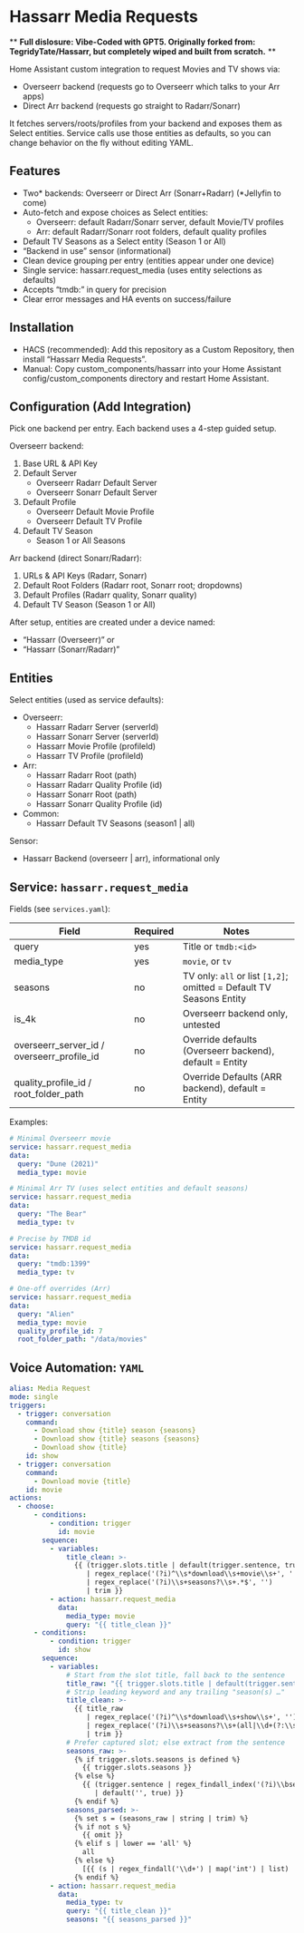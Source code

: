 # Hassarr Media Requests

** **Full dislosure: Vibe-Coded with GPT5. 
Originally forked from: TegridyTate/Hassarr, but completely wiped and built from scratch.** **


Home Assistant custom integration to request Movies and TV shows via:
- Overseerr backend (requests go to Overseerr which talks to your Arr apps)
- Direct Arr backend (requests go straight to Radarr/Sonarr)

It fetches servers/roots/profiles from your backend and exposes them as Select entities. Service calls use those entities as defaults, so you can change behavior on the fly without editing YAML.

## Features
- Two* backends: Overseerr or Direct Arr (Sonarr+Radarr) (*Jellyfin to come)
- Auto-fetch and expose choices as Select entities:
  - Overseerr: default Radarr/Sonarr server, default Movie/TV profiles
  - Arr: default Radarr/Sonarr root folders, default quality profiles
- Default TV Seasons as a Select entity (Season 1 or All)
- “Backend in use” sensor (informational)
- Clean device grouping per entry (entities appear under one device)
- Single service: hassarr.request_media (uses entity selections as defaults)
- Accepts “tmdb:<id>” in query for precision
- Clear error messages and HA events on success/failure

## Installation
- HACS (recommended): Add this repository as a Custom Repository, then install “Hassarr Media Requests”.
- Manual: Copy custom_components/hassarr into your Home Assistant config/custom_components directory and restart Home Assistant.

## Configuration (Add Integration)
Pick one backend per entry. Each backend uses a 4-step guided setup.

Overseerr backend:
1) Base URL & API Key
2) Default Server
   - Overseerr Radarr Default Server
   - Overseerr Sonarr Default Server
3) Default Profile
   - Overseerr Default Movie Profile
   - Overseerr Default TV Profile
4) Default TV Season
   - Season 1 or All Seasons

Arr backend (direct Sonarr/Radarr):
1) URLs & API Keys (Radarr, Sonarr)
2) Default Root Folders (Radarr root, Sonarr root; dropdowns)
3) Default Profiles (Radarr quality, Sonarr quality)
4) Default TV Season (Season 1 or All)

After setup, entities are created under a device named:
- “Hassarr (Overseerr)” or
- “Hassarr (Sonarr/Radarr)”

## Entities
Select entities (used as service defaults):
- Overseerr:
  - Hassarr Radarr Server (serverId)
  - Hassarr Sonarr Server (serverId)
  - Hassarr Movie Profile (profileId)
  - Hassarr TV Profile (profileId)
- Arr:
  - Hassarr Radarr Root (path)
  - Hassarr Radarr Quality Profile (id)
  - Hassarr Sonarr Root (path)
  - Hassarr Sonarr Quality Profile (id)
- Common:
  - Hassarr Default TV Seasons (season1 | all)

Sensor:
- Hassarr Backend (overseerr | arr), informational only


## Service: `hassarr.request_media`

Fields (see `services.yaml`):

| Field | Required | Notes |
|-------|----------|-------|
| query | yes | Title or `tmdb:<id>` |
| media_type | yes | `movie`, or `tv` |
| seasons | no | TV only: `all` or list `[1,2]`; omitted = Default TV Seasons Entity |
| is_4k | no | Overseerr backend only, untested |
| overseerr_server_id / overseerr_profile_id | no | Override defaults (Overseerr backend), default =  Entity |
| quality_profile_id / root_folder_path | no | Override Defaults (ARR backend), default = Entity



Examples:
````yaml
# Minimal Overseerr movie
service: hassarr.request_media
data:
  query: "Dune (2021)"
  media_type: movie

# Minimal Arr TV (uses select entities and default seasons)
service: hassarr.request_media
data:
  query: "The Bear"
  media_type: tv

# Precise by TMDB id
service: hassarr.request_media
data:
  query: "tmdb:1399"
  media_type: tv

# One-off overrides (Arr)
service: hassarr.request_media
data:
  query: "Alien"
  media_type: movie
  quality_profile_id: 7
  root_folder_path: "/data/movies"
````

## Voice Automation: `YAML`

````yaml
alias: Media Request
mode: single
triggers:
  - trigger: conversation
    command:
      - Download show {title} season {seasons}
      - Download show {title} seasons {seasons}
      - Download show {title}
    id: show
  - trigger: conversation
    command:
      - Download movie {title}
    id: movie
actions:
  - choose:
      - conditions:
          - condition: trigger
            id: movie
        sequence:
          - variables:
              title_clean: >-
                {{ (trigger.slots.title | default(trigger.sentence, true))
                   | regex_replace('(?i)^\\s*download\\s+movie\\s+', '')
                   | regex_replace('(?i)\\s+seasons?\\s+.*$', '')
                   | trim }}
          - action: hassarr.request_media
            data:
              media_type: movie
              query: "{{ title_clean }}"
      - conditions:
          - condition: trigger
            id: show
        sequence:
          - variables:
              # Start from the slot title, fall back to the sentence
              title_raw: "{{ trigger.slots.title | default(trigger.sentence, true) }}"
              # Strip leading keyword and any trailing "season(s) …"
              title_clean: >-
                {{ title_raw
                   | regex_replace('(?i)^\\s*download\\s+show\\s+', '')
                   | regex_replace('(?i)\\s+seasons?\\s+(all|\\d+(?:\\s*,\\s*\\d+)*)\\s*$', '')
                   | trim }}
              # Prefer captured slot; else extract from the sentence
              seasons_raw: >-
                {% if trigger.slots.seasons is defined %}
                  {{ trigger.slots.seasons }}
                {% else %}
                  {{ (trigger.sentence | regex_findall_index('(?i)\\bseasons?\\s+((?:all|\\d+(?:\\s*,\\s*\\d+)*))', 0))
                     | default('', true) }}
                {% endif %}
              seasons_parsed: >-
                {% set s = (seasons_raw | string | trim) %}
                {% if not s %}
                  {{ omit }}
                {% elif s | lower == 'all' %}
                  all
                {% else %}
                  [{{ (s | regex_findall('\\d+') | map('int') | list) | join(', ') }}]
                {% endif %}
          - action: hassarr.request_media
            data:
              media_type: tv
              query: "{{ title_clean }}"
              seasons: "{{ seasons_parsed }}"
````